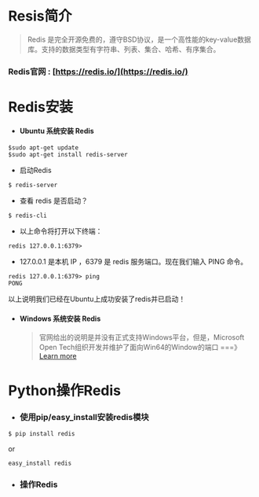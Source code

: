 # Resis简介

> Redis 是完全开源免费的，遵守BSD协议，是一个高性能的key-value数据库。支持的数据类型有字符串、列表、集合、哈希、有序集合。



### Redis官网 :  [https://redis.io/](https://redis.io/)

# Redis安装

* #### Ubuntu 系统安装 Redis

```
$sudo apt-get update
$sudo apt-get install redis-server
```

* 启动Redis

```
$ redis-server
```

* 查看 redis 是否启动？

```
$ redis-cli
```

* 以上命令将打开以下终端：

```
redis 127.0.0.1:6379>
```

* 127.0.0.1 是本机 IP ，6379 是 redis 服务端口。现在我们输入 PING 命令。

```
redis 127.0.0.1:6379> ping
PONG
```

以上说明我们已经在Ubuntu上成功安装了redis并已启动！

* #### Windows 系统安装 Redis

  > 官网给出的说明是并没有正式支持Windows平台，但是，Microsoft Open Tech组织开发并维护了面向Win64的Window的端口  ===》[Learn more](https://github.com/MSOpenTech/redis)



# Python操作Redis

* ### 使用pip/easy\_install安装redis模块

```bash
$ pip install redis
```

or

```
easy_install redis
```

* ### 操作Redis

### 



